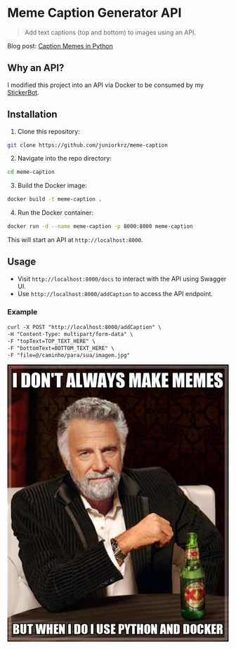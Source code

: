 # Meme Caption Generator API

> Add text captions (top and bottom) to images using an API.

Blog post: [Caption Memes in Python](http://blog.lipsumarium.com/caption-memes-in-python/)

## Why an API?

I modified this project into an API via Docker to be consumed by my [StickerBot](https://github.com/juniorkrz/stickerbot).

## Installation

1. Clone this repository:
```bash
git clone https://github.com/juniorkrz/meme-caption
```
2. Navigate into the repo directory:
```bash
cd meme-caption
```
3. Build the Docker image:
```bash
docker build -t meme-caption .
```
4. Run the Docker container:
```bash
docker run -d --name meme-caption -p 8000:8000 meme-caption
```

This will start an API at `http://localhost:8000`.

## Usage

- Visit `http://localhost:8000/docs` to interact with the API using Swagger UI.
- Use `http://localhost:8000/addCaption` to access the API endpoint.

### Example

```curl
curl -X POST "http://localhost:8000/addCaption" \
-H "Content-Type: multipart/form-data" \
-F "topText=TOP_TEXT_HERE" \
-F "bottomText=BOTTOM_TEXT_HERE" \
-F "file=@/caminho/para/sua/imagem.jpg"
```

![Example Result](./example/out.jpeg)
